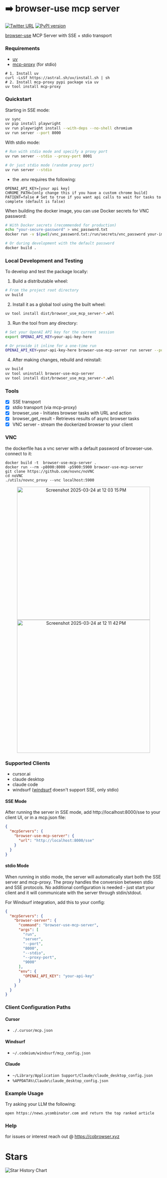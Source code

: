 # ➡️ browser-use mcp server

[![Twitter URL](https://img.shields.io/twitter/url/https/twitter.com/cobrowser.svg?style=social&label=Follow%20%40cobrowser)](https://x.com/cobrowser)
[![PyPI version](https://badge.fury.io/py/browser-use-mcp-server.svg)](https://pypi.org/project/browser-use-mcp-server/)

[browser-use](https://github.com/browser-use/browser-use) MCP Server with SSE +
stdio transport

### Requirements

- [uv](https://github.com/astral-sh/uv)
- [mcp-proxy](https://github.com/sparfenyuk/mcp-proxy) (for stdio)

```
# 1. Install uv
curl -LsSf https://astral.sh/uv/install.sh | sh
# 2. Install mcp-proxy pypi package via uv
uv tool install mcp-proxy
```

### Quickstart

Starting in SSE mode:

```bash
uv sync
uv pip install playwright
uv run playwright install --with-deps --no-shell chromium
uv run server --port 8000
```

With stdio mode:

```bash
# Run with stdio mode and specify a proxy port
uv run server --stdio --proxy-port 8001

# Or just stdio mode (random proxy port)
uv run server --stdio
```

- the .env requires the following:

```
OPENAI_API_KEY=[your api key]
CHROME_PATH=[only change this if you have a custom chrome build]
PATIENT=false # Set to true if you want api calls to wait for tasks to complete (default is false)
```

When building the docker image, you can use Docker secrets for VNC password:

```bash
# With Docker secrets (recommended for production)
echo "your-secure-password" > vnc_password.txt
docker run -v $(pwd)/vnc_password.txt:/run/secrets/vnc_password your-image-name

# Or during development with the default password
docker build .
```

### Local Development and Testing

To develop and test the package locally:

1. Build a distributable wheel:

```bash
# From the project root directory
uv build
```

2. Install it as a global tool using the built wheel:

```bash
uv tool install dist/browser_use_mcp_server-*.whl
```

3. Run the tool from any directory:

```bash
# Set your OpenAI API key for the current session
export OPENAI_API_KEY=your-api-key-here

# Or provide it inline for a one-time run
OPENAI_API_KEY=your-api-key-here browser-use-mcp-server run server --port 8000 --stdio --proxy-port 9000
```

4. After making changes, rebuild and reinstall:

```bash
uv build
uv tool uninstall browser-use-mcp-server
uv tool install dist/browser_use_mcp_server-*.whl
```

### Tools

- [x] SSE transport
- [x] stdio transport (via mcp-proxy)
- [x] browser_use - Initiates browser tasks with URL and action
- [x] browser_get_result - Retrieves results of async browser tasks
- [x] VNC server - stream the dockerized browser to your client

### VNC

the dockerfile has a vnc server with a default password of browser-use. connect
to it:

```
docker build -t  browser-use-mcp-server .
docker run --rm -p8000:8000 -p5900:5900 browser-use-mcp-server
git clone https://github.com/novnc/noVNC
cd noVNC
./utils/novnc_proxy --vnc localhost:5900
```

<p align="center">
<img width="428" alt="Screenshot 2025-03-24 at 12 03 15 PM" src="https://github.com/user-attachments/assets/45bc5bee-418d-4182-94f5-db84b4fc0b3a" />
<br>
<img width="428" alt="Screenshot 2025-03-24 at 12 11 42 PM" src="https://github.com/user-attachments/assets/7db53f41-fc00-4e48-8892-f7108096f9c4" />
</p>

### Supported Clients

- cursor.ai
- claude desktop
- claude code
- windsurf ([windsurf](https://codeium.com/windsurf) doesn't support SSE, only
  stdio)

#### SSE Mode

After running the server in SSE mode, add http://localhost:8000/sse to your
client UI, or in a mcp.json file:

```json
{
  "mcpServers": {
    "browser-use-mcp-server": {
      "url": "http://localhost:8000/sse"
    }
  }
}
```

#### stdio Mode

When running in stdio mode, the server will automatically start both the SSE
server and mcp-proxy. The proxy handles the conversion between stdio and SSE
protocols. No additional configuration is needed - just start your client and it
will communicate with the server through stdin/stdout.

For Windsurf integration, add this to your config:

```json
{
  "mcpServers": {
    "browser-server": {
      "command": "browser-use-mcp-server",
      "args": [
        "run",
        "server",
        "--port",
        "8000",
        "--stdio",
        "--proxy-port",
        "9000"
      ],
      "env": {
        "OPENAI_API_KEY": "your-api-key"
      }
    }
  }
}
```

### Client Configuration Paths

#### Cursor

- `./.cursor/mcp.json`

#### Windsurf

- `~/.codeium/windsurf/mcp_config.json`

#### Claude

- `~/Library/Application Support/Claude/claude_desktop_config.json`
- `%APPDATA%\Claude\claude_desktop_config.json`

### Example Usage

Try asking your LLM the following:

`open https://news.ycombinator.com and return the top ranked article`

### Help

for issues or interest reach out @ https://cobrowser.xyz

# Stars

<picture>
  <source media="(prefers-color-scheme: dark)" srcset="https://api.star-history.com/svg?repos=co-browser/browser-use-mcp-server&type=Date&theme=dark" />
  <source media="(prefers-color-scheme: light)" srcset="https://api.star-history.com/svg?repos=co-browser/browser-use-mcp-server&type=Date" />
  <img alt="Star History Chart" src="https://api.star-history.com/svg?repos=co-browser/browser-use-mcp-server&type=Date" />
</picture>

